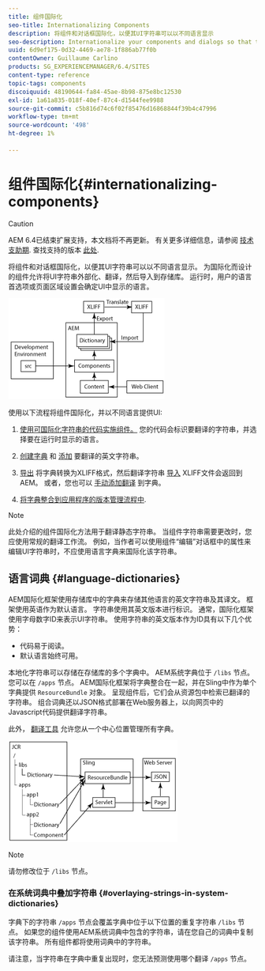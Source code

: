 ```yaml
---
title: 组件国际化
seo-title: Internationalizing Components
description: 将组件和对话框国际化，以便其UI字符串可以以不同语言显示
seo-description: Internationalize your components and dialogs so that their UI strings can be presented in different languages
uuid: 6d9ef175-0d32-4469-ae78-1f886ab77f0b
contentOwner: Guillaume Carlino
products: SG_EXPERIENCEMANAGER/6.4/SITES
content-type: reference
topic-tags: components
discoiquuid: 48190644-fa84-45ae-8b98-875e8bc12530
exl-id: 1a61a835-018f-40ef-87c4-d1544fee9988
source-git-commit: c5b816d74c6f02f85476d16868844f39b4c47996
workflow-type: tm+mt
source-wordcount: '498'
ht-degree: 1%

---
```


# 组件国际化{#internationalizing-components}

>[!CAUTION]
>
>AEM 6.4已结束扩展支持，本文档将不再更新。 有关更多详细信息，请参阅 [技术支助期](https://helpx.adobe.com/cn/support/programs/eol-matrix.html). 查找支持的版本 [此处](https://experienceleague.adobe.com/docs/).

将组件和对话框国际化，以便其UI字符串可以以不同语言显示。 为国际化而设计的组件允许将UI字符串外部化、翻译，然后导入到存储库。 运行时，用户的语言首选项或页面区域设置会确定UI中显示的语言。

![chlimage_1-9](assets/chlimage_1-9.png)

使用以下流程将组件国际化，并以不同语言提供UI:

1. [使用可国际化字符串的代码实施组件。](/help/sites-developing/i18n-dev.md) 您的代码会标识要翻译的字符串，并选择要在运行时显示的语言。
1. [创建字典](/help/sites-developing/i18n-translator.md#creating-a-dictionary) 和 [添加](/help/sites-developing/i18n-translator.md#adding-changing-and-removing-strings) 要翻译的英文字符串。

1. [导出](/help/sites-developing/i18n-translator.md#exporting-a-dictionary) 将字典转换为XLIFF格式，然后翻译字符串 [导入](/help/sites-developing/i18n-translator.md#importing-a-dictionary) XLIFF文件会返回到AEM。 或者，您也可以 [手动添加翻译](/help/sites-developing/i18n-translator.md#editing-translated-strings) 到字典。

1. [将字典整合到应用程序的版本管理流程中](/help/sites-developing/i18n-translator.md#publishing-dictionaries).

>[!NOTE]
>
>此处介绍的组件国际化方法用于翻译静态字符串。 当组件字符串需要更改时，您应使用常规的翻译工作流。 例如，当作者可以使用组件“编辑”对话框中的属性来编辑UI字符串时，不应使用语言字典来国际化该字符串。

## 语言词典 {#language-dictionaries}

AEM国际化框架使用存储库中的字典来存储其他语言的英文字符串及其译文。 框架使用英语作为默认语言。 字符串使用其英文版本进行标识。 通常，国际化框架使用字母数字ID来表示UI字符串。 使用字符串的英文版本作为ID具有以下几个优势：

* 代码易于阅读。
* 默认语言始终可用。

本地化字符串可以存储在存储库的多个字典中。 AEM系统字典位于 `/libs` 节点。 您可以在 `/apps` 节点。 AEM国际化框架将字典整合在一起，并在Sling中作为单个字典提供 `ResourceBundle` 对象。 呈现组件后，它们会从资源包中检索已翻译的字符串。 组合词典还以JSON格式部署在Web服务器上，以向网页中的Javascript代码提供翻译字符串。

此外， [翻译工具](/help/sites-developing/i18n-translator.md) 允许您从一个中心位置管理所有字典。

![chlimage_1-10](assets/chlimage_1-10.png)

>[!NOTE]
>
>请勿修改位于 `/libs` 节点。

### 在系统词典中叠加字符串 {#overlaying-strings-in-system-dictionaries}

字典下的字符串 `/apps` 节点会覆盖字典中位于以下位置的重复字符串 `/libs` 节点。 如果您的组件使用AEM系统词典中包含的字符串，请在您自己的词典中复制该字符串。 所有组件都将使用词典中的字符串。

请注意，当字符串在字典中重复出现时，您无法预测使用哪个翻译 `/apps` 节点。
